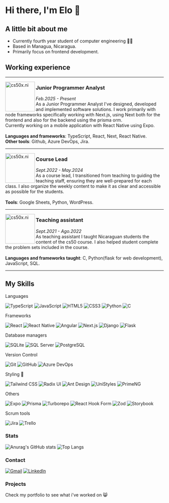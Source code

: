 # Hi there, I'm Elo 🤠

## A little bit about me 
- Currently fourth year student of computer engineering 👩‍💻
- Based in Managua, Nicaragua.
- Primarily focus on frontend development.

## Working experience 

___
[<img align="left" height="94px" width="94px" alt="cs50x.ni" src="https://www.lafise.com/CuentaEmpresarial-Regional/css/Imagenes/Logo_LAFISE.png"/>](https://www.lafise.com/)
### Junior Programmer Analyst
*Feb.2025 - Present* \
As a Junior Programmer Analyst I've designed, developed and implemented software solutions. I work primarily with node frameworks specifically working with Next.js, using Next both for the frontend and also for the backend using the prisma orm. \
Currently working on a mobile application with React Native using Expo.
\
<br/>
**Languages and frameworks**: TypeScript, React, Next, React Native. \
**Other tools**: Github, Azure DevOps, Jira.
<br/>
___

[<img align="left" height="94px" width="94px" alt="cs50x.ni" src="https://code-fu.net.ni/wp-content/uploads/2024/07/Code-FU-Landscape.svg"/>](https://code-fu.net.ni/)
### Course Lead
*Sept.2022 - May.2024* \
As a course lead, I transitioned from teaching to guiding the teaching staff, ensuring they are well-prepared for each class. I also organize the weekly content to make it as clear and accessible as possible for the students.
\
<br/>
**Tools**: Google Sheets, Python, WordPress.
<br/>
___
[<img align="left" height="94px" width="94px" alt="cs50x.ni" src="https://code-fu.net.ni/wp-content/uploads/2024/07/Code-FU-Landscape.svg"/>](https://code-fu.net.ni/)
### Teaching assistant 
*Sept.2021 - Ago.2022* \
As teaching assistant I taught Nicaraguan students the content of the cs50 course. I also helped student complete the problem sets included in the course. \
<br/>
**Languages and frameworks taught**: C, Python(flask for web development), JavaScript, SQL.
<br/>
___
## My Skills
Languages 
<p>
  <img src="https://img.shields.io/badge/TypeScript-3178C6?style=for-the-badge&logo=typescript&logoColor=white" alt="TypeScript"/>
  <img src="https://img.shields.io/badge/JavaScript-F7DF1E?style=for-the-badge&logo=javascript&logoColor=black" alt="JavaScript"/>
  <img src="https://img.shields.io/badge/HTML5-E34F26?style=for-the-badge&logo=html5&logoColor=white" alt="HTML5"/>
  <img src="https://img.shields.io/badge/CSS3-1572B6?style=for-the-badge&logo=css3&logoColor=white" alt="CSS3"/>
  <img src="https://img.shields.io/badge/Python-3776AB?style=for-the-badge&logo=python&logoColor=white" alt="Python"/>
    <img src="https://img.shields.io/badge/C-00599C?style=for-the-badge&logo=c&logoColor=white" alt="C"/>
</p>
Frameworks 
<p>
  <img src="https://img.shields.io/badge/React-20232A?style=for-the-badge&logo=react&logoColor=61DAFB" alt="React"/>
  <img src="https://img.shields.io/badge/React_Native-20232A?style=for-the-badge&logo=react&logoColor=61DAFB" alt="React Native"/>
  <img src="https://img.shields.io/badge/Angular-DD0031?style=for-the-badge&logo=angular&logoColor=white" alt="Angular"/>
  <img src="https://img.shields.io/badge/Next.js-000000?style=for-the-badge&logo=nextdotjs&logoColor=white" alt="Next.js"/>
  <img src="https://img.shields.io/badge/Django-092E20?style=for-the-badge&logo=django&logoColor=white" alt="Django"/>
  <img src="https://img.shields.io/badge/Flask-000000?style=for-the-badge&logo=flask&logoColor=white" alt="Flask"/>
</p>
Database managers 
<p>
  <img src="https://img.shields.io/badge/SQLite-003B57?style=for-the-badge&logo=sqlite&logoColor=white" alt="SQLite"/>
  <img src="https://img.shields.io/badge/SQL_Server-CC2927?style=for-the-badge&logo=microsoftsqlserver&logoColor=white" alt="SQL Server"/>
  <img src="https://img.shields.io/badge/PostgreSQL-4169E1?style=for-the-badge&logo=postgresql&logoColor=white" alt="PostgreSQL"/>
</p>
Version Control 
<p>
  <img src="https://img.shields.io/badge/Git-F05032?style=for-the-badge&logo=git&logoColor=white" alt="Git"/>
  <img src="https://img.shields.io/badge/GitHub-181717?style=for-the-badge&logo=github&logoColor=white" alt="GitHub"/>
  <img src="https://img.shields.io/badge/Azure_DevOps-0078D7?style=for-the-badge&logo=azuredevops&logoColor=white" alt="Azure DevOps"/>
</p>
Styling 🎨 
<p>
  <img src="https://img.shields.io/badge/Tailwind_CSS-06B6D4?style=for-the-badge&logo=tailwind-css&logoColor=white" alt="Tailwind CSS"/>
  <img src="https://img.shields.io/badge/Radix_UI-000000?style=for-the-badge&logo=radix-ui&logoColor=white" alt="Radix UI"/>
  <img src="https://img.shields.io/badge/Ant_Design-0170FE?style=for-the-badge&logo=antdesign&logoColor=white" alt="Ant Design"/>
  <img src="https://img.shields.io/badge/UniStyles-FF4785?style=for-the-badge&logo=unistyles&logoColor=white" alt="UniStyles"/>
  <img src="https://img.shields.io/badge/PrimeNG-00B7C2?style=for-the-badge&logo=primeng&logoColor=white" alt="PrimeNG"/>
</p>
Others 
<p>
  <img src="https://img.shields.io/badge/Expo-1B1F23?style=for-the-badge&logo=expo&logoColor=white" alt="Expo"/>
  <img src="https://img.shields.io/badge/Prisma-0C344B?style=for-the-badge&logo=prisma&logoColor=white" alt="Prisma"/>
  <img src="https://img.shields.io/badge/Turborepo-000000?style=for-the-badge&logo=turborepo&logoColor=white" alt="Turborepo"/>
  <img src="https://img.shields.io/badge/React_Hook_Form-FF6C37?style=for-the-badge&logo=reacthookform&logoColor=white" alt="React Hook Form"/>
  <img src="https://img.shields.io/badge/Zod-000000?style=for-the-badge&logo=zod&logoColor=white" alt="Zod"/>
  <img src="https://img.shields.io/badge/Storybook-FF4785?style=for-the-badge&logo=storybook&logoColor=white" alt="Storybook"/>
</p>
Scrum tools 
<p>
  <img src="https://img.shields.io/badge/Jira-0052CC?style=for-the-badge&logo=jira&logoColor=white" alt="Jira"/>
  <img src="https://img.shields.io/badge/Trello-0079BF?style=for-the-badge&logo=trello&logoColor=white" alt="Trello"/>
</p>

### Stats
![Anurag's GitHub stats](https://github-readme-stats.vercel.app/api?username=Elomolina&show_icons=true&theme=radical)
![Top Langs](https://github-readme-stats.vercel.app/api/top-langs/?username=Elomolina&layout=compact)

### Contact
  <a href="https://mail.google.com/mail/u/0/?fs=1&to=eloissemolina@gmail.com&tf=cm" title="Gmail">
  <img src="https://img.shields.io/badge/-Gmail-FF0000?style=flat-square&labelColor=FF0000&logo=gmail&logoColor=white&link=LINK-DO-SEU-GMAIL" alt="Gmail"/></a>
  <a href="https://www.linkedin.com/in/eloisse-francesca-molina-camacho-6606731b5" title="LinkedIn">
  <img src="https://img.shields.io/badge/-Linkedin-0e76a8?style=flat-square&logo=Linkedin&logoColor=white&link=LINK-DO-SEU-LINKEDIN" alt="LinkedIn"/></a>
  <br/>
  
### Projects
Check my portfolio to see what i've worked on 😸
